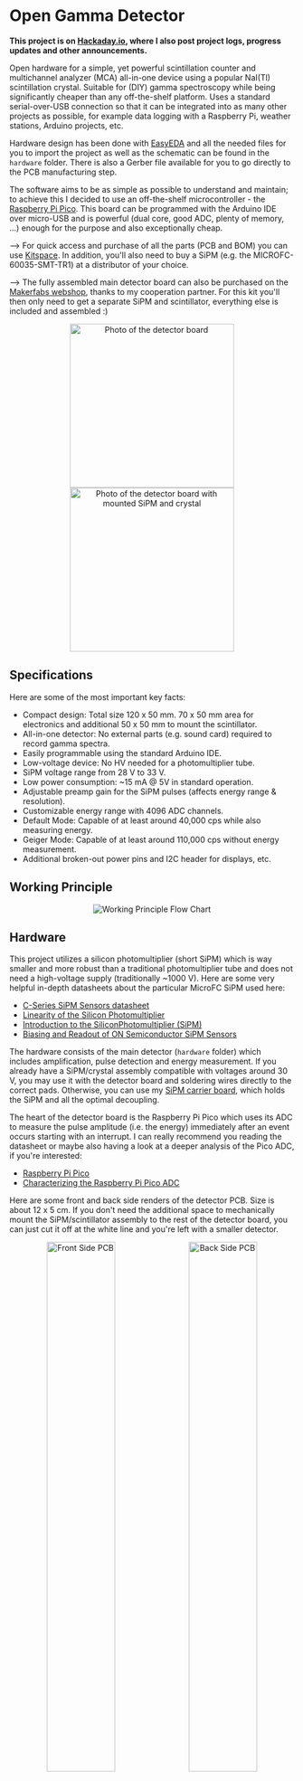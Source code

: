 # Open Gamma Detector

__This project is on [Hackaday.io](https://hackaday.io/project/185211-all-in-one-gamma-ray-spectrometer), where I also post project logs, progress updates and other announcements.__

Open hardware for a simple, yet powerful scintillation counter and multichannel analyzer (MCA) all-in-one device using a popular NaI(Tl) scintillation crystal. Suitable for (DIY) gamma spectroscopy while being significantly cheaper than any off-the-shelf platform. Uses a standard serial-over-USB connection so that it can be integrated into as many other projects as possible, for example data logging with a Raspberry Pi, weather stations, Arduino projects, etc.

Hardware design has been done with [EasyEDA](https://easyeda.com/) and all the needed files for you to import the project as well as the schematic can be found in the `hardware` folder. There is also a Gerber file available for you to go directly to the PCB manufacturing step.

The software aims to be as simple as possible to understand and maintain; to achieve this I decided to use an off-the-shelf microcontroller - the [Raspberry Pi Pico](https://www.raspberrypi.com/products/raspberry-pi-pico/). This board can be programmed with the Arduino IDE over micro-USB and is powerful (dual core, good ADC, plenty of memory, ...) enough for the purpose and also exceptionally cheap.

--> For quick access and purchase of all the parts (PCB and BOM) you can use [Kitspace](https://kitspace.org/boards/github.com/open-gamma-project/open-gamma-detector/). In addition, you'll also need to buy a SiPM (e.g. the MICROFC-60035-SMT-TR1) at a distributor of your choice.

--> The fully assembled main detector board can also be purchased on the [Makerfabs webshop](https://www.makerfabs.com/open-gamma-detector.html), thanks to my cooperation partner. For this kit you'll then only need to get a separate SiPM and scintillator, everything else is included and assembled :)

<p align="center">
  <img alt="Photo of the detector board" title="Photo of the detector board" height="290px" src="docs/img1.jpg">
  <img alt="Photo of the detector board with mounted SiPM and crystal" title="Photo of the detector board with mounted SiPM and crystal" height="290px" src="docs/img2.jpg">
</p>

## Specifications

Here are some of the most important key facts:

* Compact design: Total size 120 x 50 mm. 70 x 50 mm area for electronics and additional 50 x 50 mm to mount the scintillator.
* All-in-one detector: No external parts (e.g. sound card) required to record gamma spectra.
* Easily programmable using the standard Arduino IDE.
* Low-voltage device: No HV needed for a photomultiplier tube.
* SiPM voltage range from 28 V to 33 V.
* Low power consumption: ~15 mA @ 5V in standard operation.
* Adjustable preamp gain for the SiPM pulses (affects energy range & resolution).
* Customizable energy range with 4096 ADC channels.
* Default Mode: Capable of at least around 40,000 cps while also measuring energy.
* Geiger Mode: Capable of at least around 110,000 cps without energy measurement.
* Additional broken-out power pins and I2C header for displays, etc.

## Working Principle

<p align="center">
  <img alt="Working Principle Flow Chart" title="Working Principle Flow Chart" src="docs/flow.drawio.png">
</p>

## Hardware

This project utilizes a silicon photomultiplier (short SiPM) which is way smaller and more robust than a traditional photomultiplier tube and does not need a high-voltage supply (traditionally ~1000 V). Here are some very helpful in-depth datasheets about the particular MicroFC SiPM used here:

* [C-Series SiPM Sensors datasheet](https://www.onsemi.com/pdf/datasheet/microc-series-d.pdf)
* [Linearity of the Silicon Photomultiplier](https://www.onsemi.com/pub/Collateral/AND9776-D.PDF)
* [Introduction to the SiliconPhotomultiplier (SiPM)](https://www.onsemi.com/pub/Collateral/AND9770-D.PDF)
* [Biasing and Readout of ON Semiconductor SiPM Sensors](https://www.onsemi.com/pub/Collateral/AND9782-D.PDF)

The hardware consists of the main detector (`hardware` folder) which includes amplification, pulse detection and energy measurement. If you already have a SiPM/crystal assembly compatible with voltages around 30 V, you may use it with the detector board and soldering wires directly to the correct pads. Otherwise, you can use my [SiPM carrier board](https://github.com/Open-Gamma-Project/SiPM-Carrier-Board), which holds the SiPM and all the optimal decoupling.

The heart of the detector board is the Raspberry Pi Pico which uses its ADC to measure the pulse amplitude (i.e. the energy) immediately after an event occurs starting with an interrupt. I can really recommend you reading the datasheet or maybe also having a look at a deeper analysis of the Pico ADC, if you're interested:

* [Raspberry Pi Pico](https://datasheets.raspberrypi.com/pico/pico-datasheet.pdf)
* [Characterizing the Raspberry Pi Pico ADC](https://pico-adc.markomo.me/)

Here are some front and back side renders of the detector PCB. Size is about 12 x 5 cm. If you don't need the additional space to mechanically mount the SiPM/scintillator assembly to the rest of the detector board, you can just cut it off at the white line and you're left with a smaller detector.

<p align="center">
  <img alt="Front Side PCB" title="Front Side PCB" src="docs/pcb_front.png" style="width:49%">
  <img alt="Back Side PCB" title="Back Side PCB" src="docs/pcb_back.png" style="width:49%">
</p>

On the back side of the PCB there is place for two optional components:
* a voltage reference for the ADC (LM4040AIM3-3.0+T recommended) to get rid of most power supply related noise and inaccuracy
* and a 0 Ω link to connect the analog ground to the rest of the ground plane.

These can be retrofitted easily and are quite affordable. Both are optional and should only be used if you know what you are doing. You can't really do anything wrong with using the voltage reference, though.

There are also broken-out pins for the power supply and I2C connections. These can be used to modify the device, e.g. by adding a display or using a battery charger. You can have a look at the great [Raspberry Pi Pico datasheet](https://datasheets.raspberrypi.com/pico/pico-datasheet.pdf) for more info on this.

The resistor R4 on the front side is optional as well. It will raise the input voltage of the preamp and therefore also the output so that even lower signals are above the inherent swing of the op amp at a given gain. This way you _might_ be able to read lower energies for a fixed gain up to the SiPM noise. But due to the preamp as well as SiPM gain being variable now and this voltage divider also introducing some noise into the signal I opted to leave this part out by default.

**Here is a helpful image about the potentiometer settings for Rev. 2.0/b:**

![Potentiometer Controls](docs/controls.jpg)

### Scintillator Assembly

The finished [SiPM carrier board](https://github.com/Open-Gamma-Project/SiPM-Carrier-Board) is there to allow for easier packaging with the scintillator as well as to be reusable for different detectors as that's by far the single most expensive part and you'll want to use it as long as possible. You should apply some optical coupling compound between the SiPM and the crystal window to reduce reflections as good as possible (this way the best photon detection efficiency is achieved). There are also special materials for this use case but you can also use standard silicone grease - works great for me. After you applied some, you press both parts together and wrap everything with light-tight tape, again, I'm just using some black electrical tape here. That's essentially it, now you can solder some wires to the pads on the board to connect them together and secure it in place in the free space on the board. There are holes on each side of the PCB for some cable ties.

I got all of my scintillators (used NaI(Tl), LYSO, ...) from eBay. Just search for some keywords or specific types, you'll probably find something! Otherwise you can obviously also buy brand-new scintillators, however, these are much more expensive (depends, but a factor of 10x is normal). Just be sure to look out for signs of wear and tear like scratches on the window or yellowing (!) in NaI crystals as these can deteriorate performance significantly.

### Shielding

Due to the detector measuring small voltages, energy resolution being limited by noise and a tiny 220 pF capacitor being on board, it is generally pretty sensitive to EMI. In fact, without any shielding and periodically discharging the capacitor, mains electricity would slowly charge it until the device gets overwhelmed with noise. To mitigate this effect, the Arduino sketch is programmed to clear the cap every 500 µs by default, which is enough to mostly fix this issue. However, this adds an additional ~4 ms dead time total per second which could be roughly equivalent to 500 missed events in geiger mode.

For the best performance, you will need to put your detector into a metal enclosure. It doesn't need to be a thick metal case, a tin can will most likely suffice.

## Software

### Raspberry Pi Pico

Programming is done using the Arduino IDE. The so-called "sketch" (i.e. the programmed software) can be found in `/arduino`.

To program the Pico you will need the following board configs:

* [Arduino-Pico](https://github.com/earlephilhower/arduino-pico)

The installation and additional documentation can be found in the respective GitHub repo, it's not complicated at all and you only need to do it once. You will also need the following additional libraries:

* [SimpleShell](https://github.com/cafehaine/SimpleShell) ![arduino-library-badge](https://www.ardu-badge.com/badge/SimpleShell.svg?)
* [ArduinoJson](https://github.com/bblanchon/ArduinoJson) ![arduino-library-badge](https://www.ardu-badge.com/badge/ArduinoJson.svg?)
* ~~[Arduino-Pico-Analog-Correction](https://github.com/Phoenix1747/Arduino-Pico-Analog-Correction) ![arduino-library-badge](https://www.ardu-badge.com/badge/PicoAnalogCorrection.svg?)~~

They can be installed by searching their names using the IDE's built-in library manager.

Please have a look at the `USER SETTINGS` in the Arduino sketch. The most important setting here is the `VREF_VOLTAGE`. If you soldered in the voltage reference then this probably needs to be set to `3.0`, otherwise leave `3.3` as is.

Flash the Pico by choosing the `Raspberry Pi Pico` under `Tools/Board/Raspberry Pi RP2040 Boards` and then selecting `Flash Size: 2MB (Sketch: 1984KB, FS: 64KB)`, leaving everything else at the default value. You can then press the big `Upload` button.

#### Serial Interface

You can control your spectrometer using the serial interface. The following commands are available, a trailing `-` indicating an additional parameter is needed at the end of the command.

Commands:
- ``read temp`` reads the microcontroller temperature in °C.
- ``read vsys`` reads the board's input voltage.
- ``read usb`` true or false depending on a USB connection. Thus always true if you are using the serial-over-USB connection.
- ``read spectrum`` reads the histogram data of all energy measurements since the last clear (start-up).
- ``read info`` prints miscellaneous information about the firmware and the state of the device.
- ``read fs`` prints miscellaneous information about the filesystem used for saving the config.
- ``set mode -`` use either `geiger` or `energy` mode to disable or enable energy measurements respectively. Geiger mode only measures counts per second, but has a ~3x higher saturation limit.
- ``set int -`` changes or disables the event serial output. Takes `events`, `spectrum` or `disable` as parameter, e.g. `set int -disable` to disable event outputs. `spectrum` will regularly print the full ready-to-use gamma spectrum. `events` will print all the registered new events in chronological order.
- ``set reset -`` changes or disables a periodic reset of the sample and hold circuit. This is enabled by default to help with mains interference to the capacitor when the detector is not shielded properly. Takes `enable` or `disable` as parameters. Adds an additional 4 ms dead time when enabled.
- ``set averaging -`` changes the number of measurements that get averaged to represent each individual gamma pulse. Parameter needs to be an integer like this: `set averaging -2` sets averaging to 2. Minimum is 1.
- ``clear spectrum`` clears the on-board spectrum and reverts all channels back to zero.
- ``reset settings`` clears all the settings and reverts them back to their default values.
- ``reboot`` reboots the device after one second.

### PC

To get the data from the detector the serial-over-USB port is used by default. The quickest and easiest way to do this is by using my own web application called [Gamma MCA](https://spectrum.nuclearphoenix.xyz/) where you can connect straight to the serial port and plot the data live as well as import and export finished spectrum files. You don't even need to install it, it can work out of any Chrome-based browser! Please head to the [repository](https://github.com/Open-Gamma-Project/Gamma-MCA) to find more specific info about this project.

You can of course use any other serial monitor or gamma-spectroscopy software that's compatible with serial connections. There isn't much, though, that's why I made one myself.

## Example Spectra

Here is a small collection of example spectra I could make quickly without putting much effort into the detector settings (gain, threshold, SiPM voltage). In addition, neither the electronics nor the scintillator and sample were shielded whatsoever.

Two hour long background spectrum with no samples:

![Background spectrum](docs/bg.png)

Spectrum of a tiny (~5 g) LYSO scintillator inside some lead shielding showing all three distinct gamma peaks (88.34, 201.83, 306.78 keV) with an additional ~55 keV X-ray peak (2h measurement):

![Lu-176 spectrum](docs/lu-176.png)

Spectrum of a standard household ionization smoke detector. Contains roughly 0.9 µC of Am-241. Gamma peaks at 26.34 and 59.54 keV:

![Am-176 spectrum](docs/am-241.png)

Spectrum of a small tea cup with pure Uraninite (Pitchblende) contents in its glaze. You can see all kinds of isotopes of the Uranium series:

![Uraninite Glaze](docs/glaze.png)

## Known Limitations

1. The Raspberry Pi Pico's ADC has some pretty [severe DNL issues](https://pico-adc.markomo.me/INL-DNL/#dnl) that result in four channels being much more sensitive (wider input range) than the rest. For now the simplest solution was to discard all four of them, by printing a `0` when any of them comes up in the measurement (to not affect the cps readings). This is by no means perfect or ideal, but it works for now until this gets fixed in a later hardware revision of the RP2040.

2. It's very important to get the SiPM/scintillator assembly light-tight. Otherwise you'll either run into problems with lower energies where noise dominates or outright not measure anything at all, because the sensor is saturating.

3. Due to the global parts shortage many chips are much harder to come by, if at all that is. This is most severe for high-quality op amps and other specialized parts such as the DC/DC converters and the tiny peak detector cap. This makes it much harder for me to choose from components and maybe even limiting the performance. Parts that are listed in the BOM should be available easily and with high reliability and stock so that they don't run out quickly. Notably, this also drives the cost of the detector up by a large factor, again mostly due to the op amps and also the SiPMs.

## Some Ideas

#### Cooling the SiPM

During operation all the electronics including the photomultiplier naturally slightly heat up. Due to the detector board being connected only by a single pin connector all of it's heat shouldn't affect the SiPM PCB much if at all. Also due to the SiPM being connected to a rather big copper area of the PCB it's heat should not increase the temperature significantly over ambient. So air or water cooling alone won't improve performance considerably. However, you could cool the SiPM PCB with a peltier module to sub-ambient temperatures. According to the [datasheet AND9770 (Figure 27)](https://www.onsemi.com/pub/Collateral/AND9770-D.PDF) every 10°C reduction in temperature decreases the dark count rate by 50%! But be sure to correct the SiPM voltage (overvoltage) in this case as it also changes with temperature.

Note that the required breakdown voltage of the SiPM increases linearly with 21.5 mV/°C, see the [C-Series SiPM Sensors Datasheet](https://www.onsemi.com/pdf/datasheet/microc-series-d.pdf). This means that you would also need to temperature correct the PSU voltage if you wanted to use it with considerably different temperatures.

#### Shielding Background Radiation

Shielding the ambient background can be done ideally using a wide enough layer of lead (bricks) all around the detector with a thin layer of lower-Z material on the inside (to avoid backscattering) such as copper. The SiPM and the sample can then be put into the structure to get the best measurements possible (low background).

See Wikipedia: [Lead Castle](https://en.wikipedia.org/w/index.php?title=Lead_castle&oldid=991799816)

---

Thanks for reading.
